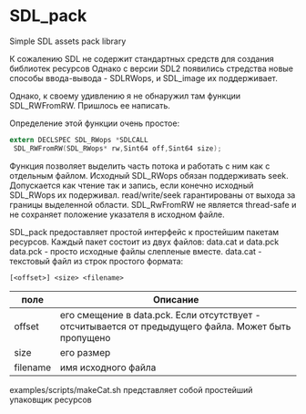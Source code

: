 # SDL_pack
Simple SDL assets pack library

К сожалению SDL не содержит стандартных средств для создания библиотек ресурсов
Однако с версии SDL2 появились стредства новые способы ввода-вывода - SDLRWops,
и SDL_image их поддерживает.

Однако, к своему удивлению я не обнаружил там функции SDL_RWFromRW.
Пришлось ее написать.

Определение этой функции очень простое:
```C
extern DECLSPEC SDL_RWops *SDLCALL
 SDL_RWFromRW(SDL_RWops* rw,Sint64 off,Sint64 size);
```


Функция позволяет выделить часть потока и работать с ним как с отдельным файлом.
Исходный SDL_RWops обязан поддерживать seek. 
Допускается как чтение так и запись, если конечно исходный SDL_RWops их подерживал.
read/write/seek гарантированы от выхода за границы выделенной области.
SDL_RwFromRW не является thread-safe и не сохраняет положение указателя в исходном файле.



SDL_pack предоставляет простой интерфейс к простейшим пакетам ресурсов.
Каждый пакет состоит из двух файлов:
data.cat и data.pck
data.pck - просто исходные файлы слепленые вместе.
data.cat - текстовый файл из строк простого формата:
```
[<offset>] <size> <filename>
```
 
| поле    | Описание           |
|---------|--------------------|
|offset   | его смещение в data.pck. Eсли отсутствует - отсчитывается от предыдущего файла. Может быть пропущено | 
|size     | его размер         |
|filename | имя исходного файла|
 
 
 examples/scripts/makeCat.sh представляет собой простейший упаковщик ресурсов    